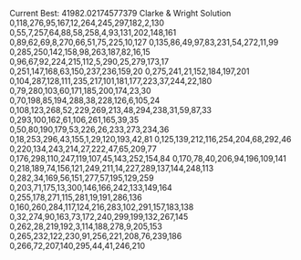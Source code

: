 Current Best: 41982.02174577379
Clarke & Wright Solution
0,118,276,95,167,12,264,245,297,182,2,130
0,55,7,257,64,88,58,258,4,93,131,202,148,161
0,89,62,69,8,270,66,51,75,225,10,127
0,135,86,49,97,83,231,54,272,11,99
0,285,250,142,158,98,263,187,82,16,15
0,96,67,92,224,215,112,5,290,25,279,173,17
0,251,147,168,63,150,237,236,159,20
0,275,241,21,152,184,197,201
0,104,287,128,111,235,217,101,181,177,223,37,244,22,180
0,79,280,103,60,171,185,200,174,23,30
0,70,198,85,194,288,38,228,126,6,105,24
0,108,123,268,52,229,269,213,48,294,238,31,59,87,33
0,293,100,162,61,106,261,165,39,35
0,50,80,190,179,53,226,26,233,273,234,36
0,18,253,296,43,155,1,29,120,193,42,81
0,125,139,212,116,254,204,68,292,46
0,220,134,243,214,27,222,47,65,209,77
0,176,298,110,247,119,107,45,143,252,154,84
0,170,78,40,206,94,196,109,141
0,218,189,74,156,121,249,211,14,227,289,137,144,248,113
0,282,34,169,56,151,277,57,195,129,259
0,203,71,175,13,300,146,166,242,133,149,164
0,255,178,271,115,281,19,191,286,136
0,160,260,284,117,124,216,283,102,291,157,183,138
0,32,274,90,163,73,172,240,299,199,132,267,145
0,262,28,219,192,3,114,188,278,9,205,153
0,265,232,122,230,91,256,221,208,76,239,186
0,266,72,207,140,295,44,41,246,210
